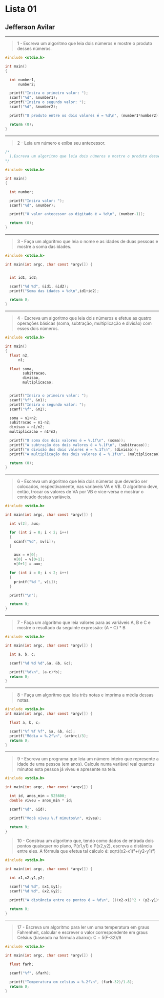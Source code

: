 # Lista 01
## Jefferson Avilar

---
>1 - Escreva um algoritmo que leia dois números e mostre o produto desses números.

```c
#include <stdio.h>

int main()
{

  int number1,
      number2;

  printf("Insira o primeiro valor: ");
  scanf("%d", &number1);
  printf("Insira o segundo valor: ");
  scanf("%d", &number2);

  printf("O produto entre os dois valores é = %d\n", (number1*number2));

  return (0);
}
```
---
>2 - Leia um número e exiba seu antecessor.

```c
/*
  1.Escreva um algoritmo que leia dois números e mostre o produto desses números.
*/

#include <stdio.h>

int main()
{

  int number;

  printf("Insira valor: ");
  scanf("%d", &number);

  printf("O valor antecessor ao digitado é = %d\n", (number-1));

  return (0);
}
```
---
>3 - Faça um algoritmo que leia o nome e as idades de duas pessoas e mostre a soma das idades.

```c
#include <stdio.h>

int main(int argc, char const *argv[]) {


  int id1, id2;

  scanf("%d %d", &id1, &id2);
  printf("Soma das idades = %d\n",id1+id2);

  return 0;
}
```
---
> 4 - Escreva um algoritmo que leia dois números e efetue as quatro operações básicas (soma, subtração, multiplicação e divisão) com esses dois números.

```c
#include <stdio.h>

int main()
{
  float n2,
      n1;

  float soma,
        subitracao,
        divisao,
        multiplicacao;


  printf("Insira o primeiro valor: ");
  scanf("%f", &n1);
  printf("Insira o segundo valor: ");
  scanf("%f", &n2);

  soma = n1+n2;
  subitracao = n1-n2;
  divisao = n1/n2;
  multiplicacao = n1*n2;

  printf("O soma dos dois valores é = %.1f\n", (soma));
  printf("A subtração dos dois valores é = %.1f\n", (subitracao));
  printf("A divisão dos dois valores é = %.1f\n", (divisao));
  printf("A multiplicação dos dois valores é = %.1f\n", (multiplicacao));

  return (0);
}
```
---
> 6 - Escreva um algoritmo que leia dois números que deverão ser colocados, respectivamente, nas variáveis VA e VB. O algoritmo deve, então, trocar os valores de VA por VB e vice-versa e mostrar o conteúdo destas variáveis.

```c
#include <stdio.h>

int main(int argc, char const *argv[]) {

  int v[2], aux;

  for (int i = 0; i < 2; i++)
  {
    scanf("%d", &v[i]);
  }

    aux = v[0];
    v[0] = v[0+1];
    v[0+1] = aux;

  for (int i = 0; i < 2; i++)
  {
    printf("%d ", v[i]);
  }

  printf("\n");

  return 0;
}
```
---
> 7 - Faça um algoritmo que leia valores para as variáveis A, B e C e mostre o resultado da seguinte expressão: (A – C) * B

```c
#include <stdio.h>

int main(int argc, char const *argv[]) {

  int a, b, c;

  scanf("%d %d %d",&a, &b, &c);

  printf("%d\n", (a-c)*b);
  return 0;
}
```
---
> 8 - Faça um algoritmo que leia três notas e imprima a média dessas notas.

```c
#include <stdio.h>
int main(int argc, char const *argv[]) {

  float a, b, c;

  scanf("%f %f %f", &a, &b, &c);
  printf("Média = %.2f\n", (a+b+c)/3);
  return 0;
}
```
---
> 9 - Escreva um programa que leia um número inteiro que represente a idade de uma pessoa (em anos). Calcule numa variável real quantos minutos esta pessoa já viveu e apresente na tela.

```c
#include <stdio.h>

int main(int argc, char const *argv[]) {

  int id, anos_min = 525600;
  double viveu = anos_min * id;

  scanf("%d", &id);

  printf("Você viveu %.f minutos\n", viveu);

  return 0;
}
```
>   10 - Construa um algoritmo que, tendo como dados de entrada dois pontos quaisquer no plano, P(x1,y1) e P(x2,y2), escreva a distância entre eles. A fórmula que efetua tal cálculo é: sqrt((x2-x1)²+(y2-y1)²)

```c
#include <stdio.h>

int main(int argc, char const *argv[]) {

  int x1,x2,y1,y2;

  scanf("%d %d", &x1,&y1);
  scanf("%d %d", &x2,&y2);

  printf("A distância entre os pontos é = %d\n", (((x2-x1)^2 + (y2-y1)^2)*0.5));

  return 0;
}
```
---
> 17 - Escreva um algoritmo para ler um uma temperatura em graus Fahrenheit, calcular e escrever o valor correspondente em graus Celsius (baseado na fórmula abaixo):
C = 5(F-32)/9

```c
#include <stdio.h>

int main(int argc, char const *argv[]) {

  float farh;

  scanf("%f", &farh);

  printf("Temperatura em celsius = %.2f\n", (farh-32)/1.8);
  return 0;
}
```
